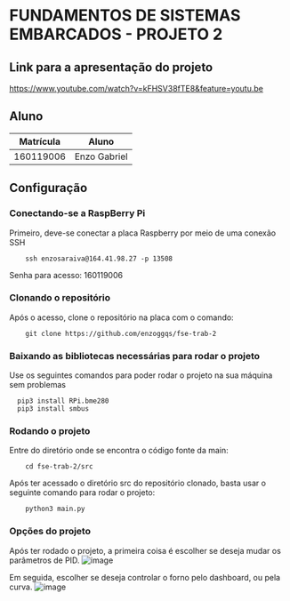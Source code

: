 # FUNDAMENTOS DE SISTEMAS EMBARCADOS - PROJETO 2

## Link para a apresentação do projeto

https://www.youtube.com/watch?v=kFHSV38fTE8&feature=youtu.be

## Aluno

|Matrícula | Aluno |
| :--: | :--: |
| 160119006 |  Enzo Gabriel |

## Configuração

### Conectando-se a RaspBerry Pi

Primeiro, deve-se conectar a placa Raspberry por meio de uma conexão SSH

```
    ssh enzosaraiva@164.41.98.27 -p 13508
```

Senha para acesso: 160119006

### Clonando o repositório

Após o acesso, clone o repositório na placa com o comando:

```
    git clone https://github.com/enzoggqs/fse-trab-2
```

### Baixando as bibliotecas necessárias para rodar o projeto
Use os seguintes comandos para poder rodar o projeto na sua máquina sem problemas

```
  pip3 install RPi.bme280
  pip3 install smbus
```

### Rodando o projeto

Entre do diretório onde se encontra o código fonte da main:

```
    cd fse-trab-2/src
```

Após ter acessado o diretório src do repositório clonado, basta usar o seguinte comando para rodar o projeto:
```
    python3 main.py
```

### Opções do projeto

Após ter rodado o projeto, a primeira coisa é escolher se deseja mudar os parâmetros de PID.
![image](https://user-images.githubusercontent.com/38733364/214264835-4fba2060-e332-40b3-a803-3a738875b376.png)

Em seguida, escolher se deseja controlar o forno pelo dashboard, ou pela curva.
![image](https://user-images.githubusercontent.com/38733364/214265050-c4af5e64-07c1-4a44-a1f4-fe4aa3f02ab0.png)
